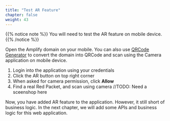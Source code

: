 ```yaml
---
title: "Test AR Feature"
chapter: false
weight: 43
---
```


{{% notice note %}}
You will need to test the AR feature on mobile device.
{{% /notice %}}

Open the Amplify domain on your mobile. You can also use [QRCode Generator](https://www.the-qrcode-generator.com/) to convert the domain into QRCode and scan using the Camera application on mobile device.

1. Login into the application using your credentials
1. Click the AR button on top right corner
1. When asked for camera permission, click **Allow**
1. Find a real Red Packet, and scan using camera
//TODO: Need a sceenshop here

Now, you have added AR feature to the application. However, it still short of business logic. In the next chapter, we will add some APIs and business logic for this web application.

